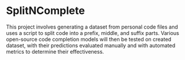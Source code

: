 # SplitNComplete
This project involves generating a dataset from personal code files and uses a script to split code into a prefix, middle, and suffix parts. Various open-source code completion models will then be tested on created dataset, with their predictions evaluated manually and with automated metrics to determine their effectiveness.
